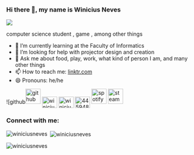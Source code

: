 ### Hi there 👋, my name is Winicius Neves
![](https://cdn.discordapp.com/attachments/1022281132282237018/1119666716373426278/Inserir_um_titulo_1.png)

computer science student , game , among other things

- 🌱 I’m currently learning  at the Faculty of Informatics 
- 🤔 I’m looking for help with projector design and creation 
- 💬 Ask me about food, play, work, what kind of person I am, and many other things 
- 📫 How to reach me: [linktr.com](https://linktr.ee/winiciusneves?utm_source=linktree_admin_share) 
- 😄 Pronouns: he/he 

![github[<img src='https://cdn.jsdelivr.net/npm/simple-icons@3.0.1/icons/github.svg' alt='github' height='40'>](https://github.com/WiniciusNeves)
<a href="https://linkedin.com/in/winicius-neves-4b9257268" target="blank"><img align="center" src="https://raw.githubusercontent.com/rahuldkjain/github-profile-readme-generator/master/src/images/icons/Social/linked-in-alt.svg" alt="winicius-neves-4b9257268" height="30" width="40" /></a>
<a href="https://instagram.com/winicius_neves" target="blank"><img align="center" src="https://raw.githubusercontent.com/rahuldkjain/github-profile-readme-generator/master/src/images/icons/Social/instagram.svg" alt="winicius_neves" height="30" width="40" /></a>
<a href="https://discord.gg/445948747344773121" target="blank"><img align="center" src="https://raw.githubusercontent.com/rahuldkjain/github-profile-readme-generator/master/src/images/icons/Social/discord.svg" alt="445948747344773121" height="30" width="40" /></a>
[<img src='https://cdn.jsdelivr.net/npm/simple-icons@3.0.1/icons/spotify.svg' alt='spotify' height='40'>](https://open.spotify.com/user/216uvwispazv76kqo2zzup44a?si=73a9b379e4ed4c6b&nd=1) 
[<img src='https://cdn.jsdelivr.net/npm/simple-icons@3.0.1/icons/steam.svg' alt='steam' height='40'>](https://steamcommunity.com/id/winiciusneves/)  



<h3 align="left">Connect with me:</h3>
<p align="left">
</p>

<p><img align="left" src="https://github-readme-stats.vercel.app/api/top-langs?username=winiciusneves&show_icons=true&theme=dark&title_color=6125b1&text_color=ffffff&bg_color=000000&hide_border=true&locale=en&layout=compact" alt="winiciusneves" /></p>

<p>&nbsp;<img align="center" src="https://github-readme-stats.vercel.app/api?username=winiciusneves&show_icons=true&theme=dark&title_color=5d25b1&text_color=ffffff&bg_color=000000&hide_border=true&locale=en" alt="winiciusneves" /></p>

<p><img align="center" src="https://github-readme-streak-stats.herokuapp.com/?user=winiciusneves&theme=dark" alt="winiciusneves" /></p>

